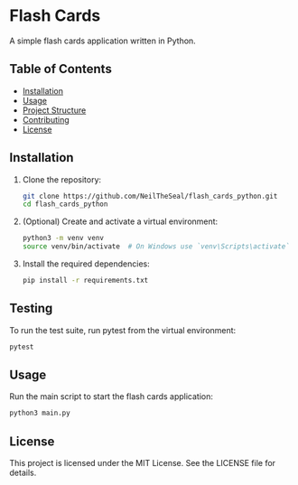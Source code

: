# Flash Cards

A simple flash cards application written in Python.

## Table of Contents

- [Installation](#installation)
- [Usage](#usage)
- [Project Structure](#project-structure)
- [Contributing](#contributing)
- [License](#license)

## Installation

1. Clone the repository:
    ```sh
    git clone https://github.com/NeilTheSeal/flash_cards_python.git
    cd flash_cards_python
    ```

2. (Optional) Create and activate a virtual environment:
    ```sh
    python3 -m venv venv
    source venv/bin/activate  # On Windows use `venv\Scripts\activate`
    ```

3. Install the required dependencies:
    ```sh
    pip install -r requirements.txt
    ```

## Testing
To run the test suite, run pytest from the virtual environment:
  ```sh
  pytest
  ```

## Usage
Run the main script to start the flash cards application:
  ```sh
  python3 main.py
  ```

## License
This project is licensed under the MIT License. See the LICENSE file for details.